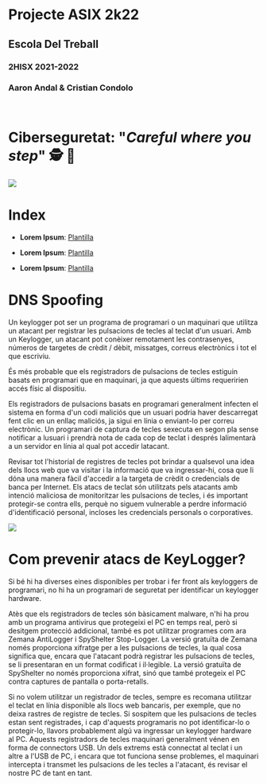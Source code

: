 # __Projecte ASIX 2k22__
## __Escola Del Treball__
### __2HISX 2021-2022__
### __Aaron Andal & Cristian Condolo__

<br>

# __Ciberseguretat__: "_Careful where you step_" 🕵️ 🔎

<div style="align: center; width: 100%">
    <img src="https://tec.mx/sites/default/files/styles/header_full/public/2021-08/ciberseguridad-tec-de-monterrey.jpg?itok=H3ibmb8t" />
</div>

# Index

* **Lorem Ipsum**: [Plantilla](https://github.com/KeshiKiD03/asixproject2k22/)


* **Lorem Ipsum**: [Plantilla](https://github.com/KeshiKiD03/asixproject2k22/)


* **Lorem Ipsum**: [Plantilla](https://github.com/KeshiKiD03/asixproject2k22/)



# DNS Spoofing

Un keylogger pot ser un programa de programari o un maquinari que utilitza un atacant per registrar les pulsacions de tecles al teclat d'un usuari. Amb un Keylogger, un atacant pot conèixer remotament les contrasenyes, números de targetes de crèdit / dèbit, missatges, correus electrònics i tot el que escriviu.

És més probable que els registradors de pulsacions de tecles estiguin basats en programari que en maquinari, ja que aquests últims requeririen accés físic al dispositiu.

Els registradors de pulsacions basats en programari generalment infecten el sistema en forma d'un codi maliciós que un usuari podria haver descarregat fent clic en un enllaç maliciós, ja sigui en línia o enviant-lo per correu electrònic.
Un programari de captura de tecles sexecuta en segon pla sense notificar a lusuari i prendrà nota de cada cop de teclat i després lalimentarà a un servidor en línia al qual pot accedir latacant.

Revisar tot l'historial de registres de tecles pot brindar a qualsevol una idea dels llocs web que va visitar i la informació que va ingressar-hi, cosa que li dóna una manera fàcil d'accedir a la targeta de crèdit o credencials de banca per Internet. Els atacs de teclat són utilitzats pels atacants amb intenció maliciosa de monitoritzar les pulsacions de tecles, i és important protegir-se contra ells, perquè no siguem vulnerable a perdre informació d'identificació personal, incloses les credencials personals o corporatives.


<div style="align: center; width: 100%">
    <img src="https://hakin9.org/wp-content/uploads/2020/04/1.version_1.3.png" />
</div>


# Com prevenir atacs de KeyLogger?

Si bé hi ha diverses eines disponibles per trobar i fer front als keyloggers de programari, no hi ha un programari de seguretat per identificar un keylogger hardware.

Atès que els registradors de tecles són bàsicament malware, n'hi ha prou amb un programa antivirus que protegeixi el PC en temps real, però si desitgem protecció addicional, també es pot utilitzar programes com ara Zemana AntiLogger i SpyShelter Stop-Logger.
La versió gratuïta de Zemana només proporciona xifratge per a les pulsacions de tecles, la qual cosa significa que, encara que l'atacant podrà registrar les pulsacions de tecles, se li presentaran en un format codificat i il·legible.
La versió gratuïta de SpyShelter no només proporciona xifrat, sinó que també protegeix el PC contra captures de pantalla o porta-retalls.

Si no volem utilitzar un registrador de tecles, sempre es recomana utilitzar el teclat en línia disponible als llocs web bancaris, per exemple, que no deixa rastres de registre de tecles.
Si sospitem que les pulsacions de tecles estan sent registrades, i cap d'aquests programaris no pot identificar-lo o protegir-lo, llavors probablement algú va ingressar un keylogger hardware al PC.
Aquests registradors de tecles maquinari generalment vénen en forma de connectors USB. Un dels extrems està connectat al teclat i un altre a l'USB de PC, i encara que tot funciona sense problemes, el maquinari intercepta i transmet les pulsacions de les tecles a l'atacant, és revisar el nostre PC de tant en tant.
